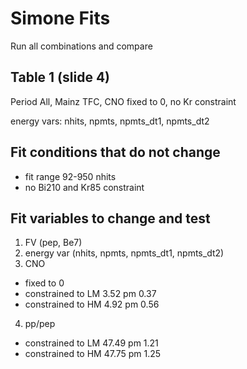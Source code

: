 # Simone Fits

Run all combinations and compare

## Table 1 (slide 4)

Period All, Mainz TFC, CNO fixed to 0, no Kr constraint

energy vars: nhits, npmts, npmts_dt1, npmts_dt2


## Fit conditions that do not change

- fit range 92-950 nhits
- no Bi210 and Kr85 constraint

## Fit variables to change and test

1. FV (pep, Be7)
2. energy var (nhits, npmts, npmts_dt1, npmts_dt2)
3. CNO
- fixed to 0
- constrained to LM 3.52 pm 0.37
- constrained to HM 4.92 pm 0.56
4. pp/pep
- constrained to LM 47.49 pm 1.21
- constrained to HM 47.75 pm 1.25

